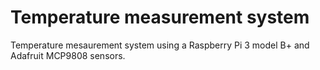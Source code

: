 # Temperature measurement system
Temperature mesaurement system using a Raspberry Pi 3 model B+ and Adafruit MCP9808 sensors.
